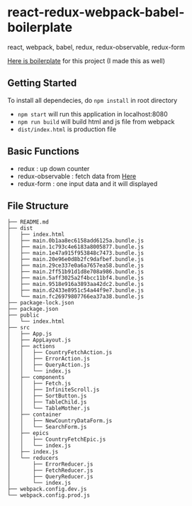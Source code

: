 # react-redux-webpack-babel-boilerplate
react, webpack, babel, redux, redux-observable, redux-form

[Here is boilerplate](https://github.com/devstefancho/react-redux-webpack-babel-boilerplate) for this project (I made this as well)

## Getting Started

To install all dependecies, do `npm install` in root directory

- `npm start` will run this application in localhost:8080
- `npm run build` will build html and js file from webpack
- `dist/index.html` is production file


## Basic Functions

- redux : up down counter
- redux-observable : fetch data from [Here](https://jsonplaceholder.typicode.com/posts)
- redux-form : one input data and it will displayed

## File Structure
```
├── README.md
├── dist
│   ├── index.html
│   ├── main.0b1aa8ec6158add6125a.bundle.js
│   ├── main.1c793c4e6183a8005877.bundle.js
│   ├── main.1e47a915f953848c7473.bundle.js
│   ├── main.20e96e0d8b2fc9dafbef.bundle.js
│   ├── main.29ce337e0a6a7657ea58.bundle.js
│   ├── main.2ff51b91d1d8e708a986.bundle.js
│   ├── main.5aff3025a2f4bcc11bf4.bundle.js
│   ├── main.9518e916a3893aa42dc2.bundle.js
│   ├── main.d2433e8951c54a44f9e7.bundle.js
│   └── main.fc26979807766ea37a38.bundle.js
├── package-lock.json
├── package.json
├── public
│   └── index.html
├── src
│   ├── App.js
│   ├── AppLayout.js
│   ├── actions
│   │   ├── CountryFetchAction.js
│   │   ├── ErrorAction.js
│   │   ├── QueryAction.js
│   │   └── index.js
│   ├── components
│   │   ├── Fetch.js
│   │   ├── InfiniteScroll.js
│   │   ├── SortButton.js
│   │   ├── TableChild.js
│   │   └── TableMother.js
│   ├── container
│   │   ├── NewCountryDataForm.js
│   │   └── SearchForm.js
│   ├── epics
│   │   ├── CountryFetchEpic.js
│   │   └── index.js
│   ├── index.js
│   └── reducers
│       ├── ErrorReducer.js
│       ├── FetchReducer.js
│       ├── QueryReducer.js
│       └── index.js
├── webpack.config.dev.js
└── webpack.config.prod.js
```

